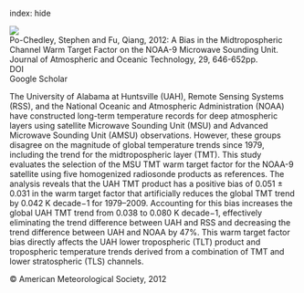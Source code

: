 index: hide

<div class="Citation">
    <div class="Citation-thumb CitationThumb-linked"  data-href="https://doi.org/10.1175/jtech-d-11-00147.1">
      <img src="https://static.claimspace.cloud/climate-study-static/refs/thumbs/2/PoChedley_and_Fu_2012-thumb.png" />
    </div>

  <div class="Citation-body">
    <div class="Citation-text">Po-Chedley, Stephen and Fu, Qiang, 2012: A Bias in the Midtropospheric Channel Warm Target Factor on the NOAA-9 Microwave Sounding Unit. <span class="Article-journal">Journal of Atmospheric and Oceanic Technology, </span><span class="Article-volume">29, </span>646-652pp.</div>
    <div class="Citation-links">
      <div class="CitationLink" data-href="https://doi.org/10.1175/jtech-d-11-00147.1">
        <div class="CitationLink-icon CitationLink-Doi"></div>
        <div class="CitationLink-text">DOI</div>
      </div>
      <div class="CitationLink" data-href="https://scholar.google.com/scholar?q=10.1175/jtech-d-11-00147.1">
        <div class="CitationLink-icon CitationLink-Scholar"></div>
        <div class="CitationLink-text">Google Scholar</div>
      </div>
    </div>
  </div>
</div>

The University of Alabama at Huntsville (UAH), Remote Sensing Systems (RSS), and the National Oceanic and Atmospheric Administration (NOAA) have constructed long-term temperature records for deep atmospheric layers using satellite Microwave Sounding Unit (MSU) and Advanced Microwave Sounding Unit (AMSU) observations. However, these groups disagree on the magnitude of global temperature trends since 1979, including the trend for the midtropospheric layer (TMT). This study evaluates the selection of the MSU TMT warm target factor for the NOAA-9 satellite using five homogenized radiosonde products as references. The analysis reveals that the UAH TMT product has a positive bias of 0.051 ± 0.031 in the warm target factor that artificially reduces the global TMT trend by 0.042 K decade−1 for 1979–2009. Accounting for this bias increases the global UAH TMT trend from 0.038 to 0.080 K decade−1, effectively eliminating the trend difference between UAH and RSS and decreasing the trend difference between UAH and NOAA by 47%. This warm target factor bias directly affects the UAH lower tropospheric (TLT) product and tropospheric temperature trends derived from a combination of TMT and lower stratospheric (TLS) channels.

<div class="Citation-copy">
&copy; American Meteorological Society, 2012
</div>